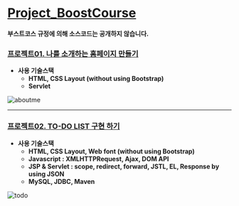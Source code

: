 # [Project_BoostCourse](https://www.edwith.org/boost-course/intro)
**부스트코스 규정에 의해 소스코드는 공개하지 않습니다.**

### [프로젝트01. 나를 소개하는 홈페이지 만들기](https://www.edwith.org/boostcourse-web/project/4/content/3#summary)
- **사용 기술스택**
  - **HTML, CSS Layout (without using Bootstrap)**
  - **Servlet**

![aboutme](https://github.com/DustinYook/Project_BoostCourse/blob/master/image/project01.gif)

-----

### [프로젝트02. TO-DO LIST 구현 하기](https://www.edwith.org/boostcourse-web/project/7/content/6#summary)
- **사용 기술스택**
  - **HTML, CSS Layout, Web font (without using Bootstrap)**
  - **Javascript : XMLHTTPRequest, Ajax, DOM API**
  - **JSP & Servlet : scope, redirect, forward, JSTL, EL, Response by using JSON**
  - **MySQL, JDBC, Maven**
  
![todo](https://github.com/DustinYook/Project_BoostCourse/blob/master/image/project02.gif)
